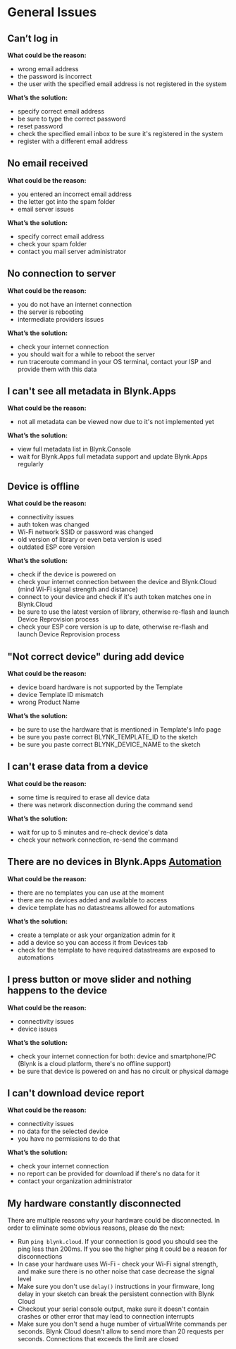 # General Issues

## **Can’t log in**

**What could be the reason:**

* wrong email address &#x20;
* the password is incorrect &#x20;
* the user with the specified email address is not registered in the system

**What’s the solution:**

* specify correct email address &#x20;
* be sure to type the correct password &#x20;
* reset password &#x20;
* check the specified email inbox to be sure it's registered in the system &#x20;
* register with a different email address

## **No email received**

**What could be the reason:**

* you entered an incorrect email address &#x20;
* the letter got into the spam folder &#x20;
* email server issues &#x20;

**What’s the solution:**

* specify correct email address &#x20;
* check your spam folder &#x20;
* contact you mail server administrator

## **No connection to server**

**What could be the reason:**

* you do not have an internet connection &#x20;
* the server is rebooting &#x20;
* intermediate providers issues

**What’s the solution:**

* check your internet connection &#x20;
* you should wait for a while to reboot the server &#x20;
* run traceroute command in your OS terminal, contact your ISP and provide them with this data

## I can't see all metadata in Blynk.Apps

**What could be the reason:**

* not all metadata can be viewed now due to it's not implemented yet

**What’s the solution:**

* view full metadata list in Blynk.Console
* wait for Blynk.Apps full metadata support and update Blynk.Apps regularly

## Device is offline

**What could be the reason:**

* connectivity issues
* auth token was changed
* Wi-Fi network SSID or password was changed
* old version of library or even beta version is used
* outdated ESP core version

**What’s the solution:**

* check if the device is powered on
* check your internet connection between the device and Blynk.Cloud (mind Wi-Fi signal strength and distance)
* connect to your device and check if it's auth token matches one in Blynk.Cloud
* be sure to use the latest version of library, otherwise re-flash and launch Device Reprovision process
* check your ESP core version is up to date, otherwise re-flash and launch Device Reprovision process

## "Not correct device" during add device

**What could be the reason:**

* device board hardware is not supported by the Template
* device Template ID mismatch
* wrong Product Name&#x20;

**What’s the solution:**

* be sure to use the hardware that is mentioned in Template's Info page
* be sure you paste correct BLYNK\_TEMPLATE\_ID to the sketch
* be sure you paste correct BLYNK\_DEVICE\_NAME to the sketch

## I can't erase data from a device

**What could be the reason:**

* some time is required to erase all device data
* there was network disconnection during the command send

**What’s the solution:**

* wait for up to 5 minutes and re-check device's data
* check your network connection, re-send the command

## There are no devices in Blynk.Apps [Automation](../concepts/automations.md)

**What could be the reason:**

* there are no templates you can use at the moment
* there are no devices added and available to access
* device template has no datastreams allowed for automations

**What’s the solution:**

* create a template or ask your organization admin for it
* add a device so you can access it from Devices tab
* check for the template to have required datastreams are exposed to automations&#x20;

## I press button or move slider and nothing happens to the device

**What could be the reason:**

* connectivity issues
* device issues

**What’s the solution:**

* check your internet connection for both: device and smartphone/PC (Blynk is a cloud platform, there's no offline support)
* be sure that device is powered on and has no circuit or physical damage

## I can't download device report

**What could be the reason:**

* connectivity issues
* no data for the selected device
* you have no permissions to do that

**What’s the solution:**

* check your internet connection
* no report can be provided for download if there's no data for it
* contact your organization administrator

## My hardware constantly disconnected

There are multiple reasons why your hardware could be disconnected. In order to eliminate some obvious reasons, please do the next:

* Run `ping blynk.cloud`. If your connection is good you should see the ping less than 200ms. If you see the higher ping it could be a reason for disconnections
* In case your hardware uses Wi-Fi - check your Wi-Fi signal strength, and make sure there is no other noise that case decrease the signal level
* Make sure you don't use `delay()` instructions in your firmware, long delay in your sketch can break the persistent connection with Blynk Cloud
* Checkout your serial console output, make sure it doesn't contain crashes or other error that may lead to connection interrupts
* Make sure you don't send a huge number of virtualWrite commands per seconds. Blynk Cloud doesn't allow to send more than 20 requests per seconds. Connections that exceeds the limit are closed
